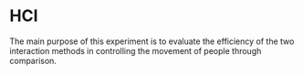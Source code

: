 # HCI

The main purpose of this experiment is to evaluate the efficiency of the two interaction methods in controlling the movement of people through comparison.
